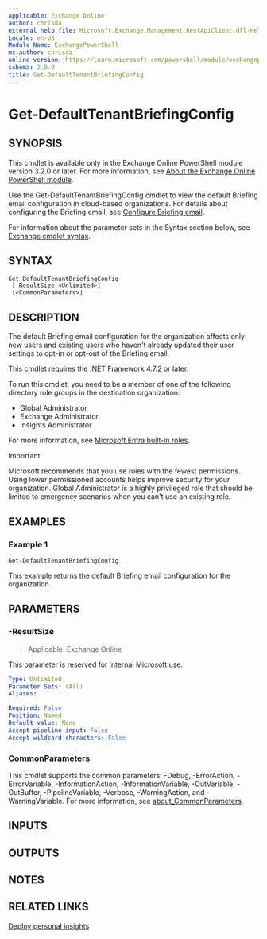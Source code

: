 ```yaml
---
applicable: Exchange Online
author: chrisda
external help file: Microsoft.Exchange.Management.RestApiClient.dll-Help.xml
Locale: en-US
Module Name: ExchangePowerShell
ms.author: chrisda
online version: https://learn.microsoft.com/powershell/module/exchangepowershell/get-defaulttenantbriefingconfig
schema: 2.0.0
title: Get-DefaultTenantBriefingConfig
---
```


# Get-DefaultTenantBriefingConfig

## SYNOPSIS
This cmdlet is available only in the Exchange Online PowerShell module version 3.2.0 or later. For more information, see [About the Exchange Online PowerShell module](https://aka.ms/exov3-module).

Use the Get-DefaultTenantBriefingConfig cmdlet to view the default Briefing email configuration in cloud-based organizations. For details about configuring the Briefing email, see [Configure Briefing email](https://learn.microsoft.com/viva/insights/personal/Briefing/be-admin).

For information about the parameter sets in the Syntax section below, see [Exchange cmdlet syntax](https://learn.microsoft.com/powershell/exchange/exchange-cmdlet-syntax).

## SYNTAX

```
Get-DefaultTenantBriefingConfig
 [-ResultSize <Unlimited>]
 [<CommonParameters>]
```

## DESCRIPTION
The default Briefing email configuration for the organization affects only new users and existing users who haven't already updated their user settings to opt-in or opt-out of the Briefing email.

This cmdlet requires the .NET Framework 4.7.2 or later.

To run this cmdlet, you need to be a member of one of the following directory role groups in the destination organization:

- Global Administrator
- Exchange Administrator
- Insights Administrator

For more information, see [Microsoft Entra built-in roles](https://learn.microsoft.com/entra/identity/role-based-access-control/permissions-reference).

> [!IMPORTANT]
> Microsoft recommends that you use roles with the fewest permissions. Using lower permissioned accounts helps improve security for your organization. Global Administrator is a highly privileged role that should be limited to emergency scenarios when you can't use an existing role.

## EXAMPLES

### Example 1
```
Get-DefaultTenantBriefingConfig
```

This example returns the default Briefing email configuration for the organization.

## PARAMETERS

### -ResultSize

> Applicable: Exchange Online

This parameter is reserved for internal Microsoft use.

```yaml
Type: Unlimited
Parameter Sets: (All)
Aliases:

Required: False
Position: Named
Default value: None
Accept pipeline input: False
Accept wildcard characters: False
```

### CommonParameters
This cmdlet supports the common parameters: -Debug, -ErrorAction, -ErrorVariable, -InformationAction, -InformationVariable, -OutVariable, -OutBuffer, -PipelineVariable, -Verbose, -WarningAction, and -WarningVariable. For more information, see [about_CommonParameters](https://go.microsoft.com/fwlink/p/?LinkID=113216).

## INPUTS

## OUTPUTS

## NOTES

## RELATED LINKS

[Deploy personal insights](https://learn.microsoft.com/viva/insights/personal/setup/deployment-guide)
